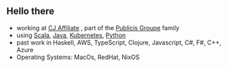 ## Hello there

- working at [CJ Affiliate](https://www.cj.com/) , part of the [Publicis Groupe](https://www.publicisgroupe.com/en/) family
- using [Scala](https://www.scala-lang.org/), [Java](https://www.java.com/en/), [Kubernetes](https://kubernetes.io/), [Python](https://www.python.org/)
- past work in Haskell, AWS, TypeScript, Clojure, Javascript, C#, F#, C++, Azure
- Operating Systems: MacOs, RedHat, NixOS
